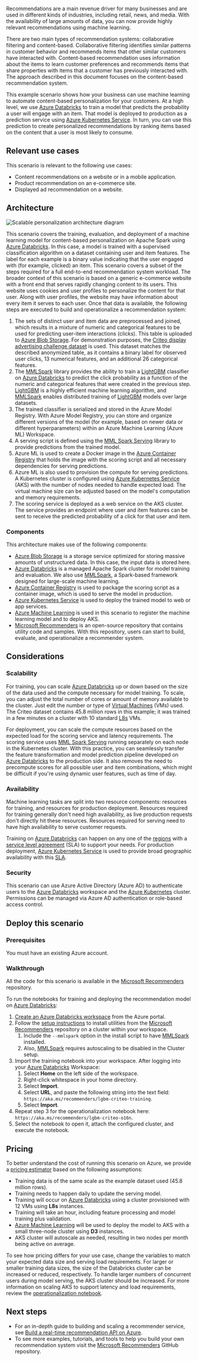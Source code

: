 
<!-- cSpell:ignore gramhagen scgraham Criteo anonymized hyperparameters precompute mmlspark -->



Recommendations are a main revenue driver for many businesses and are used in different kinds of industries, including retail, news, and media. With the availability of large amounts of data, you can now provide highly relevant recommendations using machine learning.

There are two main types of recommendation systems: collaborative filtering and content-based. Collaborative filtering identifies similar patterns in customer behavior and recommends items that other similar customers have interacted with. Content-based recommendation uses information about the items to learn customer preferences and recommends items that share properties with items that a customer has previously interacted with. The approach described in this document focuses on the content-based recommendation system.

This example scenario shows how your business can use machine learning to automate content-based personalization for your customers. At a high level, we use [Azure Databricks] to train a model that predicts the probability a user will engage with an item. That model is deployed to production as a prediction service using [Azure Kubernetes Service]. In turn, you can use this prediction to create personalized recommendations by ranking items based on the content that a user is most likely to consume.

## Relevant use cases

This scenario is relevant to the following use cases:

- Content recommendations on a website or in a mobile application.
- Product recommendation on an e-commerce site.
- Displayed ad recommendation on a website.

## Architecture

![Scalable personalization architecture diagram](./media/architecture-scalable-personalization.png)

This scenario covers the training, evaluation, and deployment of a machine learning model for content-based personalization on Apache Spark using [Azure Databricks]. In this case, a model is trained with a supervised classification algorithm on a dataset containing user and item features. The label for each example is a binary value indicating that the user engaged with (for example, clicked) an item. This scenario covers a subset of the steps required for a full end-to-end recommendation system workload. The broader context of this scenario is based on a generic e-commerce website with a front end that serves rapidly changing content to its users. This website uses cookies and user profiles to personalize the content for that user. Along with user profiles, the website may have information about every item it serves to each user. Once that data is available, the following steps are executed to build and operationalize a recommendation system:

1. The sets of distinct user and item data are preprocessed and joined, which results in a mixture of numeric and categorical features to be used for predicting user-item interactions (clicks). This table is uploaded to [Azure Blob Storage]. For demonstration purposes, the [Criteo display advertising challenge dataset](https://labs.criteo.com/2014/02/download-dataset/) is used. This dataset matches the described anonymized table, as it contains a binary label for observed user clicks, 13 numerical features, and an additional 26 categorical features.
2. The [MMLSpark] library provides the ability to train a [LightGBM] classifier on [Azure Databricks] to predict the click probability as a function of the numeric and categorical features that were created in the previous step. [LightGBM] is a highly efficient machine learning algorithm, and [MMLSpark] enables distributed training of [LightGBM] models over large datasets.
3. The trained classifier is serialized and stored in the Azure Model Registry. With Azure Model Registry, you can store and organize different versions of the model (for example, based on newer data or different hyperparameters) within an Azure Machine Learning (Azure ML) Workspace.
4. A serving script is defined using the [MML Spark Serving] library to provide predictions from the trained model.
5. Azure ML is used to create a Docker image in the [Azure Container Registry] that holds the image with the scoring script and all necessary dependencies for serving predictions.
6. Azure ML is also used to provision the compute for serving predictions. A Kubernetes cluster is configured using [Azure Kubernetes Service] (AKS) with the number of nodes needed to handle expected load. The virtual machine size can be adjusted based on the model's computation and memory requirements.
7. The scoring service is deployed as a web service on the AKS cluster. The service provides an endpoint where user and item features can be sent to receive the predicted probability of a click for that user and item.

### Components

This architecture makes use of the following components:

- [Azure Blob Storage] is a storage service optimized for storing massive amounts of unstructured data. In this case, the input data is stored here.
- [Azure Databricks] is a managed Apache Spark cluster for model training and evaluation. We also use [MMLSpark], a Spark-based framework designed for large-scale machine learning.
- [Azure Container Registry] is used to package the scoring script as a container image, which is used to serve the model in production.
- [Azure Kubernetes Service] is used to deploy the trained model to web or app services.
- [Azure Machine Learning] is used in this scenario to register the machine learning model and to deploy AKS.
- [Microsoft Recommenders] is an open-source repository that contains utility code and samples. With this repository, users can start to build, evaluate, and operationalize a recommender system.

## Considerations

### Scalability

For training, you can scale [Azure Databricks] up or down based on the size of the data used and the compute necessary for model training. To scale, you can adjust the total number of cores or amount of memory available to the cluster. Just edit the number or type of [Virtual Machines](https://azure.microsoft.com/pricing/details/virtual-machines/linux/) (VMs) used. The Criteo dataset contains 45.8 million rows in this example; it was trained in a few minutes on a cluster with 10 standard [L8s](/azure/virtual-machines/lsv2-series) VMs.

For deployment, you can scale the compute resources based on the expected load for the scoring service and latency requirements. The scoring service uses [MML Spark Serving] running separately on each node in the Kubernetes cluster. With this practice, you can seamlessly transfer the feature transformation and model prediction pipeline developed on [Azure Databricks] to the production side. It also removes the need to precompute scores for all possible user and item combinations, which might be difficult if you're using dynamic user features, such as time of day.

### Availability

Machine learning tasks are split into two resource components: resources for training, and resources for production deployment. Resources required for training generally don't need high availability, as live production requests don't directly hit these resources. Resources required for serving need to have high availability to serve customer requests.

Training on [Azure Databricks] can happen on any one of the [regions](https://azure.microsoft.com/global-infrastructure/services/?products=databricks) with a [service level agreement][1] (SLA) to support your needs. For production deployment, [Azure Kubernetes Service] is used to provide broad geographic availability with this [SLA][1].

### Security

This scenario can use Azure Active Directory (Azure AD) to authenticate users to the [Azure Databricks] workspace and the [Azure Kubernetes](/azure/aks/concepts-security) cluster. Permissions can be managed via Azure AD authentication or role-based access control.

## Deploy this scenario

### Prerequisites

You must have an existing Azure account.

### Walkthrough

All the code for this scenario is available in the [Microsoft Recommenders] repository.

To run the notebooks for training and deploying the recommendation model on [Azure Databricks]:

1. [Create an Azure Databricks workspace](/azure/machine-learning/service/how-to-configure-environment#aml-databricks) from the Azure portal.
2. Follow the [setup instructions](https://github.com/Microsoft/Recommenders/blob/master/SETUP.md#setup-guide-for-azure-databricks) to install utilities from the [Microsoft Recommenders] repository on a cluster within your workspace.
   1. Include the `--mmlspark` option in the install script to have [MMLSpark] installed.
   2. Also, [MMLSpark] requires autoscaling to be disabled in the Cluster setup.
3. Import the training notebook into your workspace. After logging into your [Azure Databricks] Workspace:
   1. Select **Home** on the left side of the workspace.
   2. Right-click whitespace in your home directory.
   3. Select **Import**.
   4. Select **URL**, and paste the following string into the text field: `https://aka.ms/recommenders/lgbm-criteo-training`.
   5. Select **Import**.
4. Repeat step 3 for the operationalization notebook here: `https://aka.ms/recommenders/lgbm-criteo-o16n`.
5. Select the notebook to open it, attach the configured cluster, and execute the notebook.

## Pricing

To better understand the cost of running this scenario on Azure, we provide a [pricing estimator](https://azure.com/e/ce86a34735d64f1280812233b0071c4e) based on the following assumptions:

- Training data is of the same scale as the example dataset used (45.8 million rows).
- Training needs to happen daily to update the serving model.
- Training will occur on [Azure Databricks] using a cluster provisioned with 12 VMs using **L8s** instances.
- Training will take an hour, including feature processing and model training plus validation.
- [Azure Machine Learning] will be used to deploy the model to AKS with a small three-node cluster using **D3** instances.
- AKS cluster will autoscale as needed, resulting in two nodes per month being active on average.

To see how pricing differs for your use case, change the variables to match your expected data size and serving load requirements. For larger or smaller training data sizes, the size of the Databricks cluster can be increased or reduced, respectively. To handle larger numbers of concurrent users during model serving, the AKS cluster should be increased. For more information on scaling AKS to support latency and load requirements, review the [operationalization notebook](https://github.com/microsoft/recommenders/blob/master/examples/05_operationalize/lightgbm_criteo_o16n.ipynb).

## Next steps

- For an in-depth guide to building and scaling a recommender service, see [Build a real-time recommendation API on Azure](../../reference-architectures/ai/real-time-recommendation.yml).
- To see more examples, tutorials, and tools to help you build your own recommendation system visit the [Microsoft Recommenders] GitHub repository.

<!-- links -->

[Azure Blob Storage]: https://azure.microsoft.com/services/storage/blobs
[Azure Databricks]: https://azure.microsoft.com/services/databricks
[Azure Container Registry]: https://azure.microsoft.com/services/container-registry
[Azure Kubernetes Service]: https://azure.microsoft.com/services/kubernetes-service
[Azure Machine Learning]: https://azure.microsoft.com/services/machine-learning-service
[Microsoft Recommenders]: https://github.com/Microsoft/Recommenders
[MMLSpark]: https://aka.ms/spark
[MML Spark Serving]: https://github.com/Azure/mmlspark/blob/master/docs/mmlspark-serving.md
[LightGBM]: https://github.com/Microsoft/LightGBM
[1]: https://azure.microsoft.com/support/legal/sla/summary
